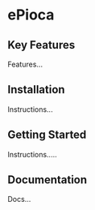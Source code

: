 # ePioca


## Key Features

Features...

## Installation

Instructions...

## Getting Started

Instructions.....

## Documentation

Docs...
